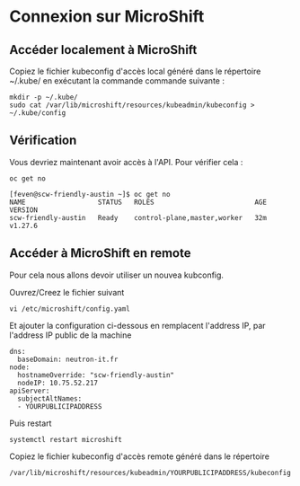 # Connexion sur MicroShift 

## Accéder localement à MicroShift

Copiez le fichier kubeconfig d'accès local généré dans le répertoire ~/.kube/ en exécutant la commande
commande suivante :

```shell
mkdir -p ~/.kube/
sudo cat /var/lib/microshift/resources/kubeadmin/kubeconfig > ~/.kube/config
```

## Vérification


Vous devriez maintenant avoir accès à l'API.
Pour vérifier cela :

```shell
oc get no
```

```
[feven@scw-friendly-austin ~]$ oc get no
NAME                  STATUS   ROLES                         AGE   VERSION
scw-friendly-austin   Ready    control-plane,master,worker   32m   v1.27.6
```

## Accéder à MicroShift en remote

Pour cela nous allons devoir utiliser un nouvea kubconfig. 

Ouvrez/Creez le fichier suivant
```shell
vi /etc/microshift/config.yaml
```

Et ajouter la configuration ci-dessous en remplacent l'address IP, par l'address IP public de la machine

```shell
dns:
  baseDomain: neutron-it.fr
node:
  hostnameOverride: "scw-friendly-austin"
  nodeIP: 10.75.52.217
apiServer:
  subjectAltNames:
  - YOURPUBLICIPADDRESS
```

Puis restart

```
systemctl restart microshift
```

Copiez le fichier kubeconfig d'accès remote généré dans le répertoire 

```shell
/var/lib/microshift/resources/kubeadmin/YOURPUBLICIPADDRESS/kubeconfig 
```


